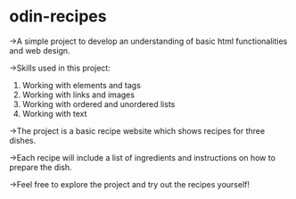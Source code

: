 # odin-recipes

->A simple project to develop an understanding of basic html functionalities and web design. 

->Skills used in this project:
1. Working with elements and tags
2. Working with links and images
3. Working with ordered and unordered lists
4. Working with text

->The project is a basic recipe website which shows recipes for three dishes. 

->Each recipe will include a list of ingredients and instructions on how to prepare the dish.

->Feel free to explore the project and try out the recipes yourself!
